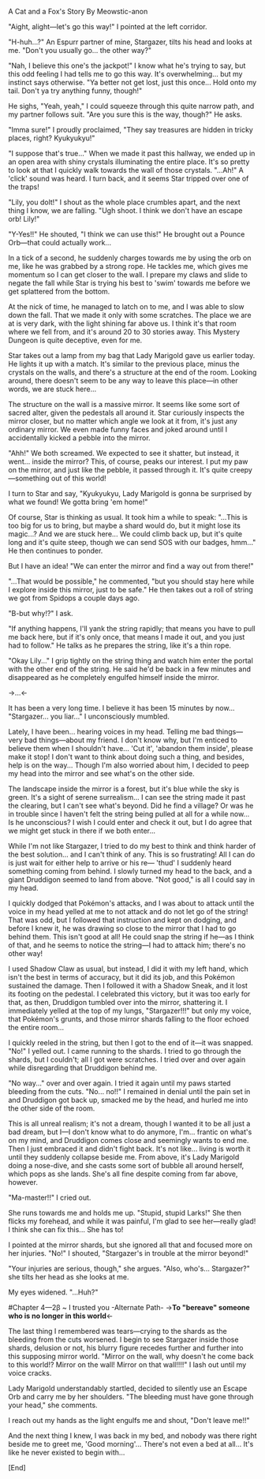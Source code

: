 A Cat and a Fox's Story
By Meowstic-anon

"Aight, alight—let's go this way!" I pointed at the left corridor. 

"H-huh...?" An Espurr partner of mine, Stargazer, tilts his head and looks at me. "Don't you usually go... the other way?"

"Nah, I believe this one's the jackpot!" I know what he's trying to say, but this odd feeling I had tells me to go this way. It's overwhelming... but my instinct says otherwise. "Ya better not get lost, just this once... Hold onto my tail. Don't ya try anything funny, though!"

He sighs, "Yeah, yeah," I could squeeze through this quite narrow path, and my partner follows suit. "Are you sure this is the way, though?" He asks. 

"Imma sure!" I proudly proclaimed, "They say treasures are hidden in tricky places, right? Kyukyukyu!"

"I suppose that's true..." When we made it past this hallway, we ended up in an open area with shiny crystals illuminating the entire place. It's so pretty to look at that I quickly walk towards the wall of those crystals. "...Ah!" A 'click' sound was heard. I turn back, and it seems Star tripped over one of the traps!

"Lily, you dolt!" I shout as the whole place crumbles apart, and the next thing I know, we are falling. "Ugh shoot. I think we don't have an escape orb! Lily!"

"Y-Yes!!" He shouted, "I think we can use this!" He brought out a Pounce Orb—that could actually work... 

In a tick of a second, he suddenly charges towards me by using the orb on me, like he was grabbed by a strong rope. He tackles me, which gives me momentum so I can get closer to the wall. I prepare my claws and slide to negate the fall while Star is trying his best to 'swim' towards me before we get splattered from the bottom.

At the nick of time, he managed to latch on to me, and I was able to slow down the fall. That we made it only with some scratches. The place we are at is very dark, with the light shining far above us. I think it's that room where we fell from, and it's around 20 to 30 stories away. This Mystery Dungeon is quite deceptive, even for me.

Star takes out a lamp from my bag that Lady Marigold gave us earlier today. He lights it up with a match. It's similar to the previous place, minus the crystals on the walls, and there's a structure at the end of the room. Looking around, there doesn't seem to be any way to leave this place—in other words, we are stuck here...

The structure on the wall is a massive mirror. It seems like some sort of sacred alter, given the pedestals all around it. Star curiously inspects the mirror closer, but no matter which angle we look at it from, it's just any ordinary mirror. We even made funny faces and joked around until I accidentally kicked a pebble into the mirror.

"Ahh!" We both screamed. We expected to see it shatter, but instead, it went... inside the mirror? This, of course, peaks our interest. I put my paw on the mirror, and just like the pebble, it passed through it. It's quite creepy—something out of this world! 

I turn to Star and say, "Kyukyukyu, Lady Marigold is gonna be surprised by what we found! We gotta bring 'em home!"

Of course, Star is thinking as usual. It took him a while to speak: "...This is too big for us to bring, but maybe a shard would do, but it might lose its magic...? And we are stuck here... We could climb back up, but it's quite long and it's quite steep, though we can send SOS with our badges, hmm..." He then continues to ponder.

But I have an idea! "We can enter the mirror and find a way out from there!"

"...That would be possible," he commented, "but you should stay here while I explore inside this mirror, just to be safe." He then takes out a roll of string we got from Spidops a couple days ago.

"B-but why!?" I ask. 

"If anything happens, I'll yank the string rapidly; that means you have to pull me back here, but if it's only once, that means I made it out, and you just had to follow." He talks as he prepares the string, like it's a thin rope.

"Okay Lily..." I grip tightly on the string thing and watch him enter the portal with the other end of the string. He said he'd be back in a few minutes and disappeared as he completely engulfed himself inside the mirror.

->...<-

It has been a very long time. I believe it has been 15 minutes by now... "Stargazer... you liar..." I unconsciously mumbled.

Lately, I have been... hearing voices in my head. Telling me bad things—very bad things—about my friend. I don't know why, but I'm enticed to believe them when I shouldn't have... 'Cut it', 'abandon them inside', please make it stop! I don't want to think about doing such a thing, and besides, help is on the way... Though I'm also worried about him, I decided to peep my head into the mirror and see what's on the other side.

The landscape inside the mirror is a forest, but it's blue while the sky is green. It's a sight of serene surrealism... I can see the string made it past the clearing, but I can't see what's beyond. Did he find a village? Or was he in trouble since I haven't felt the string being pulled at all for a while now... Is he unconscious? I wish I could enter and check it out, but I do agree that we might get stuck in there if we both enter... 

While I'm not like Stargazer, I tried to do my best to think and think harder of the best solution... and I can't think of any. This is so frustrating! All I can do is just wait for either help to arrive or his re— 'thud' I suddenly heard something coming from behind. I slowly turned my head to the back, and a giant Druddigon seemed to land from above. "Not good," is all I could say in my head.

I quickly dodged that Pokémon's attacks, and I was about to attack until the voice in my head yelled at me to not attack and do not let go of the string! That was odd, but I followed that instruction and kept on dodging, and before I knew it, he was drawing so close to the mirror that I had to go behind them. This isn't good at all! He could snap the string if he—as I think of that, and he seems to notice the string—I had to attack him; there's no other way!

I used Shadow Claw as usual, but instead, I did it with my left hand, which isn't the best in terms of accuracy, but it did its job, and this Pokémon sustained the damage. Then I followed it with a Shadow Sneak, and it lost its footing on the pedestal. I celebrated this victory, but it was too early for that, as then, Druddigon tumbled over into the mirror, shattering it. I immediately yelled at the top of my lungs, "Stargazer!!!" but only my voice, that Pokémon's grunts, and those mirror shards falling to the floor echoed the entire room... 

I quickly reeled in the string, but then I got to the end of it—it was snapped. "No!" I yelled out. I came running to the shards. I tried to go through the shards, but I couldn't; all I got were scratches. I tried over and over again while disregarding that Druddigon behind me.

"No way..." over and over again. I tried it again until my paws started bleeding from the cuts. "No... no!!" I remained in denial until the pain set in and Druddigon got back up, smacked me by the head, and hurled me into the other side of the room.

This is all unreal realism; it's not a dream, though I wanted it to be all just a bad dream, but I—I don't know what to do anymore, I'm... frantic on what's on my mind, and Druddigon comes close and seemingly wants to end me. Then I just embraced it and didn't fight back. It's not like... living is worth it until they suddenly collapse beside me. From above, it's Lady Marigold doing a nose-dive, and she casts some sort of bubble all around herself, which pops as she lands. She's all fine despite coming from far above, however.

"Ma-master!!" I cried out.

She runs towards me and holds me up. "Stupid, stupid Larks!" She then flicks my forehead, and while it was painful, I'm glad to see her—really glad! I think she can fix this... She has to!

I pointed at the mirror shards, but she ignored all that and focused more on her injuries. "No!" I shouted, "Stargazer's in trouble at the mirror beyond!" 

"Your injuries are serious, though," she argues. "Also, who's... Stargazer?" she tilts her head as she looks at me.

My eyes widened. "...Huh?"

#Chapter 4—2β ~ I trusted you -Alternate Path-
->**To "bereave" someone who is no longer in this world**<-

The last thing I remembered was tears—crying to the shards as the bleeding from the cuts worsened. I begin to see Stargazer inside those shards, delusion or not, his blurry figure recedes further and further into this supposing mirror world. "Mirror on the wall, why doesn't he come back to this world!? Mirror on the wall! Mirror on that wall!!!!" I lash out until my voice cracks.

Lady Marigold understandably startled, decided to silently use an Escape Orb and carry me by her shoulders. "The bleeding must have gone through your head," she comments.

I reach out my hands as the light engulfs me and shout, "Don't leave me!!"

And the next thing I knew, I was back in my bed, and nobody was there right beside me to greet me, 'Good morning'... There's not even a bed at all... It's like he never existed to begin with...

[End]